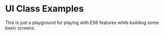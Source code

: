 # UI Class Examples

This is just a playground for playing with ES6 features while building some basic screens.
